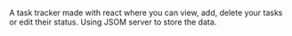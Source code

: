 A task tracker made with react where you can view, add, delete your tasks or edit their status. Using JSOM server to store the data. 

